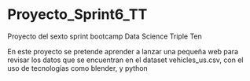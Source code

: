# Proyecto_Sprint6_TT
Proyecto del sexto sprint bootcamp Data Science Triple Ten

En este proyecto se pretende aprender a lanzar una pequeña web para revisar los datos que se encuentran en el dataset vehicles_us.csv, con el uso de tecnologías como blender, y python
